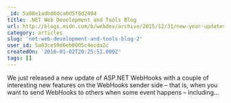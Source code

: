 ```yaml
---
_id: 5a88e1adbd6dca0d5f0d2494
title: .NET Web Development and Tools Blog
url: http://blogs.msdn.com/b/webdev/archive/2015/12/31/new-year-updates-to-asp-net-webhooks-preview.aspx
category: articles
slug: 'net-web-development-and-tools-blog-2'
user_id: 5a83ce59d6eb0005c4ecda2c
createdOn: '2016-01-02T20:25:51.000Z'
tags: []
---
```


We just released a new update of ASP.NET WebHooks with a couple of interesting new features on the WebHooks sender side – that is, when you want to send WebHooks to others when some event happens – including...

